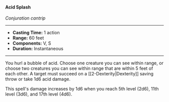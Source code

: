 #### Acid Splash
*Conjuration cantrip*
___
- **Casting Time:** 1 action
- **Range:** 60 feet
- **Components:** V, S
- **Duration:** Instantaneous
---
You hurl a bubble of acid. Choose one creature you can see within range, or choose two creatures you can see within range that are within 5 feet of each other. A target must succeed on a [[2-Dexterity|Dexterity]] saving throw or take 1d6 acid damage.

This spell's damage increases by 1d6 when you reach 5th level (2d6), 11th level (3d6), and 17th level (4d6).
